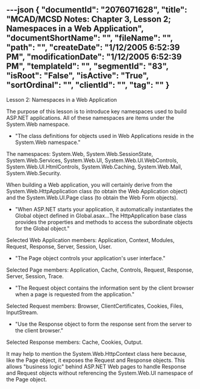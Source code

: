 ---json
{
  "documentId": "2076071628",
  "title": "MCAD/MCSD Notes: Chapter 3, Lesson 2; Namespaces in a Web Application",
  "documentShortName": "",
  "fileName": "",
  "path": "",
  "createDate": "1/12/2005 6:52:39 PM",
  "modificationDate": "1/12/2005 6:52:39 PM",
  "templateId": "",
  "segmentId": "83",
  "isRoot": "False",
  "isActive": "True",
  "sortOrdinal": "",
  "clientId": "",
  "tag": ""
}
---

Lesson 2: Namespaces in a Web Application

The purpose of this lesson is to introduce key namespaces used to build ASP.NET applications. All of these namespaces are items under the System.Web namespace.

* &quot;The class definitions for objects used in Web Applications reside in the System.Web namespace.&quot;

The namespaces: System.Web, System.Web.SessionState, System.Web.Services, System.Web.UI, System.Web.UI.WebControls, System.Web.UI.HtmlControls, System.Web.Caching, System.Web.Mail, System.Web.Security.

When building a Web application, you will certainly derive from the System.Web.HttpApplication class (to obtain the Web Application object) and the System.Web.UI.Page class (to obtain the Web Form objects).

* &quot;When ASP.NET starts your application, it automatically instantiates the Global object defined in Global.asax...The HttpApplication base class provides the properties and methods to access the subordinate objects for the Global object.&quot;

Selected Web Application members: Application, Context, Modules, Request, Response, Server, Session, User.

* &quot;The Page object controls your application's user interface.&quot;

Selected Page members: Application, Cache, Controls, Request, Response, Server, Session, Trace.

* &quot;The Request object contains the information sent by the client browser when a page is requested from the application.&quot;

Selected Request members: Browser, ClientCertificates, Cookies, Files, InputStream.

* &quot;Use the Response object to form the response sent from the server to the client browser.&quot;

Selected Response members: Cache, Cookies, Output.

It may help to mention the System.Web.HttpContext class here because, like the Page object, it exposes the Request and Response objects. This allows &quot;business logic&quot; behind ASP.NET Web pages to handle Response and Request objects without referencing the System.Web.UI namespace of the Page object.

